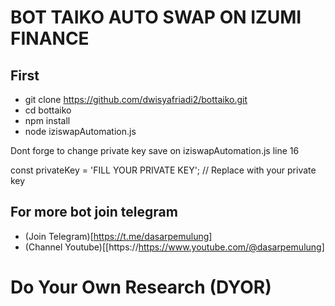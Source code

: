 # BOT TAIKO AUTO SWAP ON IZUMI FINANCE

## First
- git clone https://github.com/dwisyafriadi2/bottaiko.git
-  cd bottaiko
-  npm install
-  node iziswapAutomation.js

Dont forge to change private key save on 
iziswapAutomation.js line 16

const privateKey = 'FILL YOUR PRIVATE KEY'; // Replace with your private key

## For more bot join telegram
- (Join Telegram)[https://t.me/dasarpemulung]
- (Channel Youtube)[[https://https://www.youtube.com/@dasarpemulung]

# Do Your Own Research (DYOR)
